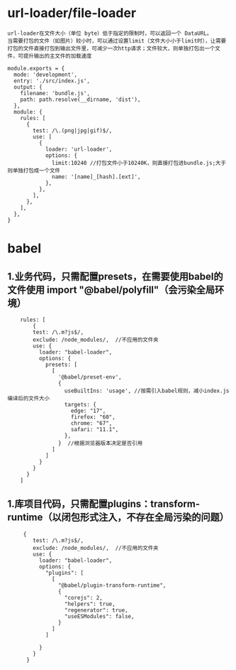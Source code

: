 # url-loader/file-loader
    url-loader在文件大小（单位 byte）低于指定的限制时，可以返回一个 DataURL。
    当需要打包的文件（如图片）较小时，可以通过设置limit（文件大小小于limit时），让需要打包的文件直接打包到输出文件里，可减少一次http请求；文件较大，则单独打包出一个文件，可提升输出的主文件的加载速度
```
module.exports = {
  mode: 'development',
  entry: './src/index.js',
  output: {
    filename: 'bundle.js',
    path: path.resolve(__dirname, 'dist'),
  },
  module: {
    rules: [
      {
        test: /\.(png|jpg|gif)$/,
        use: [
          {
            loader: 'url-loader',
            options: {
              limit:10240 //打包文件小于10240K，则直接打包进bundle.js;大于则单独打包成一个文件
              name: '[name]_[hash].[ext]',
            },
          },
        ],
      },
    ],
  },
}
```

# babel
## 1.业务代码，只需配置presets，在需要使用babel的文件使用 import "@babel/polyfill"（会污染全局环境）
```
    rules: [
        {
        test: /\.m?js$/,
        exclude: /node_modules/,  //不应用的文件夹
        use: {
          loader: "babel-loader",
          options: {
            presets: [
              [
                '@babel/preset-env',
                {
                  useBuiltIns: 'usage', //按需引入babel规则，减小index.js编译后的文件大小
                  targets: {
                    edge: "17",
                    firefox: "60",
                    chrome: "67",
                    safari: "11.1",
                  },
                }  //根据浏览器版本决定是否引用
              ]
            ]
          }
        }
      }
    ]
```
## 1.库项目代码，只需配置plugins：transform-runtime（以闭包形式注入，不存在全局污染的问题）
```
     {
        test: /\.m?js$/,
        exclude: /node_modules/,  //不应用的文件夹
        use: {
          loader: "babel-loader",
          options: {
            "plugins": [
              [
                "@babel/plugin-transform-runtime",
                {
                  "corejs": 2,
                  "helpers": true,
                  "regenerator": true,
                  "useESModules": false,
                }
              ]
            ]

          }
        }
      }
```

